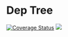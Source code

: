 # Dep Tree

[![Coverage Status](https://coveralls.io/repos/github/gabotechs/graphqxl/badge.svg?branch=main)](https://coveralls.io/github/gabotechs/dep-tree?branch=main)
![](https://img.shields.io/github/v/release/gabotechs/dep-tree?color=%e535abff)
